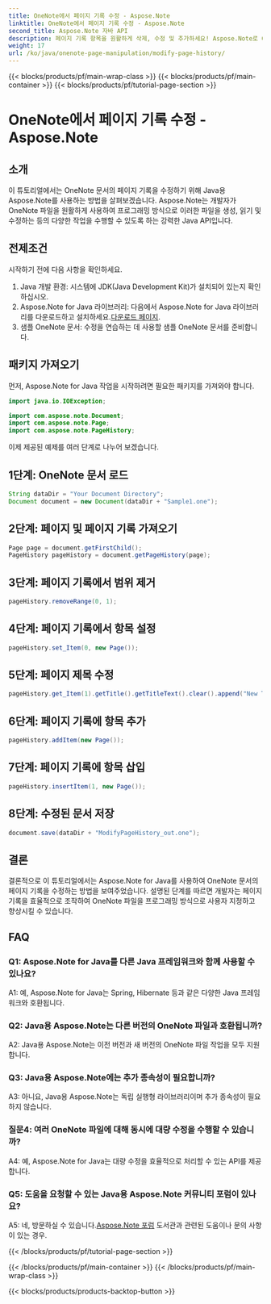 ```yaml
---
title: OneNote에서 페이지 기록 수정 - Aspose.Note
linktitle: OneNote에서 페이지 기록 수정 - Aspose.Note
second_title: Aspose.Note 자바 API
description: 페이지 기록 항목을 원활하게 삭제, 수정 및 추가하세요! Aspose.Note로 OneNote를 마스터하기 위한 단계별 가이드 및 코드입니다. #OneNote #Java #Aspose
weight: 17
url: /ko/java/onenote-page-manipulation/modify-page-history/
---
```


{{< blocks/products/pf/main-wrap-class >}}
{{< blocks/products/pf/main-container >}}
{{< blocks/products/pf/tutorial-page-section >}}

# OneNote에서 페이지 기록 수정 - Aspose.Note

## 소개

이 튜토리얼에서는 OneNote 문서의 페이지 기록을 수정하기 위해 Java용 Aspose.Note를 사용하는 방법을 살펴보겠습니다. Aspose.Note는 개발자가 OneNote 파일을 원활하게 사용하여 프로그래밍 방식으로 이러한 파일을 생성, 읽기 및 수정하는 등의 다양한 작업을 수행할 수 있도록 하는 강력한 Java API입니다.

## 전제조건

시작하기 전에 다음 사항을 확인하세요.

1. Java 개발 환경: 시스템에 JDK(Java Development Kit)가 설치되어 있는지 확인하십시오.
2.  Aspose.Note for Java 라이브러리: 다음에서 Aspose.Note for Java 라이브러리를 다운로드하고 설치하세요.[다운로드 페이지](https://releases.aspose.com/note/java/).
3. 샘플 OneNote 문서: 수정을 연습하는 데 사용할 샘플 OneNote 문서를 준비합니다.

## 패키지 가져오기

먼저, Aspose.Note for Java 작업을 시작하려면 필요한 패키지를 가져와야 합니다.

```java
import java.io.IOException;

import com.aspose.note.Document;
import com.aspose.note.Page;
import com.aspose.note.PageHistory;
```

이제 제공된 예제를 여러 단계로 나누어 보겠습니다.

## 1단계: OneNote 문서 로드

```java
String dataDir = "Your Document Directory";
Document document = new Document(dataDir + "Sample1.one");
```

## 2단계: 페이지 및 페이지 기록 가져오기

```java
Page page = document.getFirstChild();
PageHistory pageHistory = document.getPageHistory(page);
```

## 3단계: 페이지 기록에서 범위 제거

```java
pageHistory.removeRange(0, 1);
```

## 4단계: 페이지 기록에서 항목 설정

```java
pageHistory.set_Item(0, new Page());
```

## 5단계: 페이지 제목 수정

```java
pageHistory.get_Item(1).getTitle().getTitleText().clear().append("New Title");
```

## 6단계: 페이지 기록에 항목 추가

```java
pageHistory.addItem(new Page());
```

## 7단계: 페이지 기록에 항목 삽입

```java
pageHistory.insertItem(1, new Page());
```

## 8단계: 수정된 문서 저장

```java
document.save(dataDir + "ModifyPageHistory_out.one");
```

## 결론

결론적으로 이 튜토리얼에서는 Aspose.Note for Java를 사용하여 OneNote 문서의 페이지 기록을 수정하는 방법을 보여주었습니다. 설명된 단계를 따르면 개발자는 페이지 기록을 효율적으로 조작하여 OneNote 파일을 프로그래밍 방식으로 사용자 지정하고 향상시킬 수 있습니다.

## FAQ

### Q1: Aspose.Note for Java를 다른 Java 프레임워크와 함께 사용할 수 있나요?

A1: 예, Aspose.Note for Java는 Spring, Hibernate 등과 같은 다양한 Java 프레임워크와 호환됩니다.

### Q2: Java용 Aspose.Note는 다른 버전의 OneNote 파일과 호환됩니까?

A2: Java용 Aspose.Note는 이전 버전과 새 버전의 OneNote 파일 작업을 모두 지원합니다.

### Q3: Java용 Aspose.Note에는 추가 종속성이 필요합니까?

A3: 아니요, Java용 Aspose.Note는 독립 실행형 라이브러리이며 추가 종속성이 필요하지 않습니다.

### 질문4: 여러 OneNote 파일에 대해 동시에 대량 수정을 수행할 수 있습니까?

A4: 예, Aspose.Note for Java는 대량 수정을 효율적으로 처리할 수 있는 API를 제공합니다.

### Q5: 도움을 요청할 수 있는 Java용 Aspose.Note 커뮤니티 포럼이 있나요?

 A5: 네, 방문하실 수 있습니다.[Aspose.Note 포럼](https://forum.aspose.com/c/note/28) 도서관과 관련된 도움이나 문의 사항이 있는 경우.

{{< /blocks/products/pf/tutorial-page-section >}}

{{< /blocks/products/pf/main-container >}}
{{< /blocks/products/pf/main-wrap-class >}}

{{< blocks/products/products-backtop-button >}}
